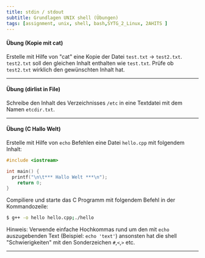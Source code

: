 ```yaml
---
title: stdin / stdout
subtitle: Grundlagen UNIX shell (Übungen)
tags: [assignment, unix, shell, bash,SYTG_2_Linux, 2AHITS ]
---
```


#### Übung (Kopie mit cat)

Erstelle mit Hilfe von "cat" eine Kopie der Datei `test.txt` → `test2.txt`. `test2.txt` soll den gleichen Inhalt enthalten wie `test.txt`. Prüfe ob `test2.txt` wirklich den gewünschten Inhalt hat.

---

#### Übung (dirlist in File)

Schreibe den Inhalt des Verzeichnisses `/etc`  in eine Textdatei mit dem Namen `etcdir.txt`.

---

#### Übung (C Hallo Welt)

Erstelle mit Hilfe von `echo` Befehlen eine Datei `hello.cpp` mit folgendem Inhalt: 

```c++
#include <iostream>

int main() {
  printf("\n\t*** Hallo Welt ***\n");
	return 0;
}
```

Compiliere und starte das C Programm mit folgendem Befehl in der Kommandozeile:

```sh
$ g++ -o hello hello.cpp;./hello
```

Hinweis: Verwende einfache Hochkommas rund um den mit `echo` auszugebenden Text (Beispiel: `echo 'text'`) ansonsten hat die shell "Schwierigkeiten" mit den Sonderzeichen `#`,`<`,`>` etc.

---

